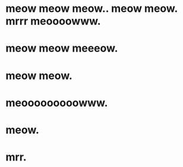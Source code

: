 # meow meow meow.. meow meow. mrrr meoooowww.
# meow meow meeeow.
# meow meow.
# meooooooooowww.
# meow.
# mrr.
